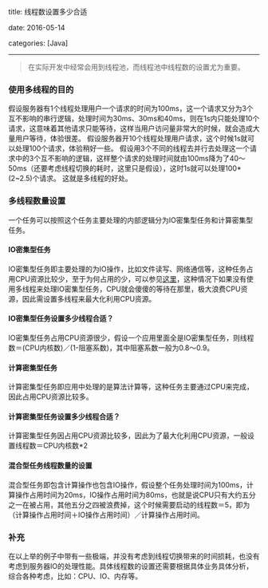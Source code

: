 
title: 线程数设置多少合适

date: 2016-05-14

categories: [Java] 

---


> 在实际开发中经常会用到线程池，而线程池中线程数的设置尤为重要。

<!--more-->

### 使用多线程的目的

假设服务器有1个线程处理用户一个请求的时间为100ms，这一个请求又分为3个互不影响的串行逻辑，处理时间为30ms、30ms和40ms，则在1s内只能处理10个请求，这意味着其他请求只能等待，这样当用户访问量非常大的时候，就会造成大量用户等待，体验很差。
假设服务器开10个线程处理用户请求，这个时候1s就可以处理100个请求，体验稍好一些。
假设用3个不同的线程去并行去处理这一个请求中的3个互不影响的逻辑，这样整个请求的处理时间就由100ms降为了40～50ms（还要考虑线程切换的耗时，这里只是假设），这时1s就可以处理100*(2~2.5)个请求。
这就是多线程的好处。

### 多线程数量设置

一个任务可以按照这个任务主要处理的内部逻辑分为IO密集型任务和计算密集型任务。
#### IO密集型任务
IO密集型任务即主要处理的为IO操作，比如文件读写、网络通信等，这种任务占用CPU资源比较少，至于为何占用的少，可以参见[这里](https://www.zhihu.com/question/27734728)，这种情况下如果没有使用多线程来处理IO密集型任务，CPU就会傻傻的等待在那里，极大浪费CPU资源，因此需设置多线程来最大化利用CPU资源。
#### IO密集型任务设置多少线程合适？
IO密集型任务占用CPU资源很少，假设一个应用里面全是IO密集型任务，则线程数＝(CPU内核数)／(1-阻塞系数)，其中阻塞系数一般为0.8～0.9。
#### 计算密集型任务
计算密集型任务即应用中处理的是算法计算等，这种任务主要通过CPU来完成，因此占用CPU资源比较多。
#### 计算密集型任务设置多少线程合适？
计算密集型任务因占用CPU资源比较多，因此为了最大化利用CPU资源，一般设置线程数＝CPU内核数*2
#### 混合型任务线程数量的设置
混合型任务即包含计算操作也包含IO操作，假设整个任务处理时间为100ms，计算操作占用时间为20ms，IO操作占用时间为80ms，也就是说CPU只有大约五分之一在被占用，其他五分之四被浪费掉，这个时候需要启动的线程数＝5，即为（计算操作占用时间＋IO操作占用时间）／计算操作占用时间。

### 补充
在以上举的例子中带有一些极端，并没有考虑到线程切换带来的时间损耗，也没有考虑到服务器IO的处理性能。具体线程数的设置还需要根据具体业务具体分析，综合各种考虑，比如：CPU、IO、内存等。


